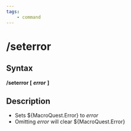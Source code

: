```yaml
---
tags:
    - command
---
```

# /seterror

## Syntax

**/seterror [** _**error**_ **]**

## Description

* Sets ${MacroQuest.Error} to _error_
* Omitting _error_ will clear ${MacroQuest.Error}
